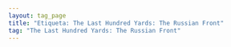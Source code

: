 ```yaml
---
layout: tag_page
title: "Etiqueta: The Last Hundred Yards: The Russian Front"
tag: "The Last Hundred Yards: The Russian Front"
---
```

